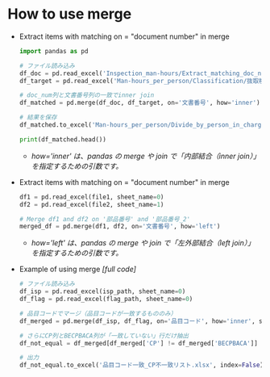 # How to use merge

- Extract items with matching on = "document number" in merge
    ```Python
    import pandas as pd
    
    # ファイル読み込み
    df_doc = pd.read_excel('Inspection_man-hours/Extract_matching_doc_num.xlsx')
    df_target = pd.read_excel('Man-hours_per_person/Classification/抜取検査.xlsx')
    
    # doc_num列と文書番号列の一致でinner join
    df_matched = pd.merge(df_doc, df_target, on='文書番号', how='inner')
    
    # 結果を保存
    df_matched.to_excel('Man-hours_per_person/Divide_by_person_in_charge.xlsx', index=False)
    
    print(df_matched.head())

    ```
  - *how='inner' は、pandas の merge や join で「内部結合（inner join）」を指定するための引数です。*

- Extract items with matching on = "document number" in merge
    ```Python
    df1 = pd.read_excel(file1, sheet_name=0)
    df2 = pd.read_excel(file2, sheet_name=1)
    
    # Merge df1 and df2 on '部品番号' and '部品番号_2'
    merged_df = pd.merge(df1, df2, on='文書番号', how='left')
    ```
  - *how='left' は、pandas の merge や join で「左外部結合（left join）」を指定するための引数です。*

- Example of using merge *[full code]*
    ```PYTHON
    # ファイル読み込み
    df_isp = pd.read_excel(isp_path, sheet_name=0)
    df_flag = pd.read_excel(flag_path, sheet_name=0)
    
    # 品目コードでマージ（品目コードが一致するもののみ）
    df_merged = pd.merge(df_isp, df_flag, on='品目コード', how='inner', suffixes=('_isp', '_flag'))
    
    # さらにCP列とBECPBACA列が「一致していない」行だけ抽出
    df_not_equal = df_merged[df_merged['CP'] != df_merged['BECPBACA']]
    
    # 出力
    df_not_equal.to_excel('品目コード一致_CP不一致リスト.xlsx', index=False)

    ```
